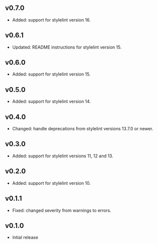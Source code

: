 ## v0.7.0

- Added: support for stylelint version 16.

## v0.6.1

- Updated: README instructions for stylelint version 15.

## v0.6.0

- Added: support for stylelint version 15.

## v0.5.0

- Added: support for stylelint version 14.

## v0.4.0

- Changed: handle deprecations from stylelint versions 13.7.0 or newer.

## v0.3.0

- Added: support for stylelint versions 11, 12 and 13.

## v0.2.0

- Added: support for stylelint version 10.

## v0.1.1

- Fixed: changed severity from warnings to errors.

## v0.1.0

- Intial release
